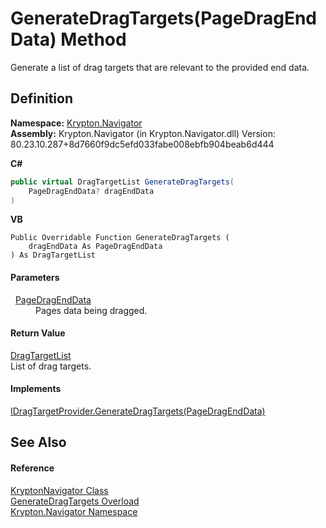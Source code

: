 # GenerateDragTargets(PageDragEndData) Method


Generate a list of drag targets that are relevant to the provided end data.



## Definition
**Namespace:** <a href="a21ac074-d119-3dc6-bd1c-d3a12c0128bc.md">Krypton.Navigator</a>  
**Assembly:** Krypton.Navigator (in Krypton.Navigator.dll) Version: 80.23.10.287+8d7660f9dc5efd033fabe008ebfb904beab6d444

**C#**
``` C#
public virtual DragTargetList GenerateDragTargets(
	PageDragEndData? dragEndData
)
```
**VB**
``` VB
Public Overridable Function GenerateDragTargets ( 
	dragEndData As PageDragEndData
) As DragTargetList
```



#### Parameters
<dl><dt>  <a href="0c26121e-2e6a-e3c0-21a4-2a1ddbb8d2dc.md">PageDragEndData</a></dt><dd>Pages data being dragged.</dd></dl>

#### Return Value
<a href="a19b2333-2558-af6a-8f30-1ea905dd5267.md">DragTargetList</a>  
List of drag targets.

#### Implements
<a href="941b4f01-480d-728b-31cc-07f51cb98960.md">IDragTargetProvider.GenerateDragTargets(PageDragEndData)</a>  


## See Also


#### Reference
<a href="5b32a15b-85d7-1db8-3c10-e43632f905eb.md">KryptonNavigator Class</a>  
<a href="527a3171-425b-a90e-51fa-70aa22e5dff5.md">GenerateDragTargets Overload</a>  
<a href="a21ac074-d119-3dc6-bd1c-d3a12c0128bc.md">Krypton.Navigator Namespace</a>  
